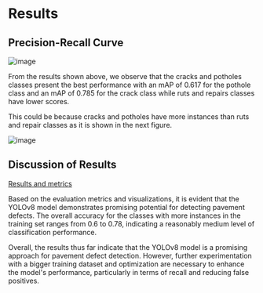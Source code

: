 # Results

## Precision-Recall Curve 

![image](https://github.com/OmdenaAI/port-harcourt-chapter-asphalt-degradation/assets/65142149/344a3d66-085b-4509-a587-0c6ddbfa7de9)

From the results shown above, we observe that the cracks and potholes classes present the best performance with an mAP of 0.617 for the pothole class and an mAP of 0.785 for the crack class while ruts and repairs classes have lower scores. 

This could be because cracks and potholes have more instances than ruts and repair classes as it is shown in the next figure.

![image](https://github.com/OmdenaAI/port-harcourt-chapter-asphalt-degradation/assets/65142149/a917afbf-f046-4ed3-aff8-19ab1f87b35a)

## Discussion of Results

[Results and metrics](https://docs.google.com/document/d/1SZ1vNSHybq_1-h_xrpS9BnTjqzwrlndm0oydPsb50WQ/edit?usp=sharing)

Based on the evaluation metrics and visualizations, it is evident that the YOLOv8 model demonstrates promising potential for detecting pavement defects. The overall accuracy for the classes with more instances in the training set ranges from 0.6 to 0.78, indicating a reasonably medium level of classification performance.

Overall, the results thus far indicate that the YOLOv8 model is a promising approach for pavement defect detection. However, further experimentation with a bigger training dataset and optimization are necessary to enhance the model's performance, particularly in terms of recall and reducing false positives.

